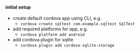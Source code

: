 
#### initial setup
* create default cordova app using CLI, e.g.
  * `cordova create sqltest com.example.sqltest SqlTest`
* add required platforms for app, e.g.
  * `cordova platform add android`
* add cordova plugin for sqlite
  * `cordova plugin add cordova-sqlite-storage`
